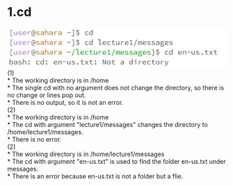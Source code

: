 # 1.cd
![Image](cd.png)
<br>(1)<br>* The working directory is in /home
<br>* The single cd with no argument does not change the directory, so there is no change or lines pop out.
<br>* There is no output, so it is not an error.
<br>(2)<br>* The working directory is in /home
<br>* The cd with argument "lecture1/messages" changes the directory to /home/lecture1/messages.
<br>* There is no error.
<br>(2)<br>* The working directory is in /home/lecture1/messages
<br>* The cd with argument "en-us.txt" is used to find the folder en-us.txt under messages.
<br>* There is an error because en-us.txt is not a folder but a flie.


